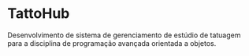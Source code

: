 # TattoHub
Desenvolvimento de sistema de gerenciamento de estúdio de tatuagem para a disciplina de programação avançada orientada a objetos.
